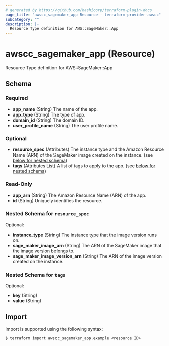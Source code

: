 ```yaml
---
# generated by https://github.com/hashicorp/terraform-plugin-docs
page_title: "awscc_sagemaker_app Resource - terraform-provider-awscc"
subcategory: ""
description: |-
  Resource Type definition for AWS::SageMaker::App
---
```


# awscc_sagemaker_app (Resource)

Resource Type definition for AWS::SageMaker::App



<!-- schema generated by tfplugindocs -->
## Schema

### Required

- **app_name** (String) The name of the app.
- **app_type** (String) The type of app.
- **domain_id** (String) The domain ID.
- **user_profile_name** (String) The user profile name.

### Optional

- **resource_spec** (Attributes) The instance type and the Amazon Resource Name (ARN) of the SageMaker image created on the instance. (see [below for nested schema](#nestedatt--resource_spec))
- **tags** (Attributes List) A list of tags to apply to the app. (see [below for nested schema](#nestedatt--tags))

### Read-Only

- **app_arn** (String) The Amazon Resource Name (ARN) of the app.
- **id** (String) Uniquely identifies the resource.

<a id="nestedatt--resource_spec"></a>
### Nested Schema for `resource_spec`

Optional:

- **instance_type** (String) The instance type that the image version runs on.
- **sage_maker_image_arn** (String) The ARN of the SageMaker image that the image version belongs to.
- **sage_maker_image_version_arn** (String) The ARN of the image version created on the instance.


<a id="nestedatt--tags"></a>
### Nested Schema for `tags`

Optional:

- **key** (String)
- **value** (String)

## Import

Import is supported using the following syntax:

```shell
$ terraform import awscc_sagemaker_app.example <resource ID>
```
